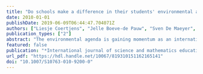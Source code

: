 ```yaml
---
title: "Do schools make a difference in their students' environmental attitudes and awareness? Evidence from PISA 2006"
date: 2010-01-01
publishDate: 2019-06-09T06:44:47.704071Z
authors: ["Liesje Coertjens", "Jelle Boeve-de Pauw", "Sven De Maeyer", "Peter Van Petegem"]
publication_types: ["2"]
abstract: "The environmental agenda is gaining momentum as an international policy issue. This is reflected in an increase in environmental education research focussing on childrens awareness and attitudes toward the environment. In this study, we focused on this issue from a school effectiveness perspective and evaluated (a) which student characteristics predict environmental attitudes and awareness, (b) whether schools make a difference in their students environmental attitudes and awareness and (c) if school effects are different for students with varying levels of science ability. The cross-sectional Flemish data of the Organisation for Economic Co-operation and Developments Programme for International Student Assessment 2006 (4,999 students in 156 schools) were re-analysed using a multivariate multilevel model to address these issues. Results show that gender, immigrant status, socioeconomic status and educational track are important in explaining students environmental attitudes and awareness. Furthermore, the results show that schools do matter; schools in which science is taught in a more hands-on manner are associated with higher student environmental awareness whilst environmental learning activities are associated with more pro-environmental attitudes amongst students. After controlling for student characteristics, these school effects do not differ between more science-literate children and their less or average science-literate peers."
featured: false
publication: "*International journal of science and mathematics education*"
url_pdf: "https://hdl.handle.net/10067/819310151162165141"
doi: "10.1007/S10763-010-9200-0"
---
```


